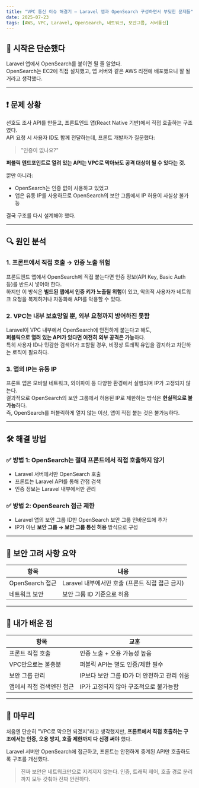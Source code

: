 ```yaml
---
title: "VPC 통신 이슈 해결기 – Laravel 앱과 OpenSearch 구성하면서 부딪힌 문제들"
date: 2025-07-23
tags: [AWS, VPC, Laravel, OpenSearch, 네트워크, 보안그룹, 서버통신]
---
```


## 🚧 시작은 단순했다

Laravel 앱에서 OpenSearch를 붙이면 될 줄 알았다.  
OpenSearch는 EC2에 직접 설치했고, 앱 서버와 같은 AWS 리전에 배포했으니 잘 될 거라고 생각했다.


---

## ❗ 문제 상황

선호도 조사 API를 만들고, 프론트엔드 앱(React Native 기반)에서 직접 호출하는 구조였다.  
API 요청 시 사용자 ID도 함께 전달하는데, 프론트 개발자가 질문했다:

> "인증이 없나요?"

**퍼블릭 엔드포인트로 열려 있는 API는 VPC로 막아놔도 공격 대상이 될 수 있다는 것.**

뿐만 아니라:
- OpenSearch는 인증 없이 사용하고 있었고
- 앱은 유동 IP를 사용하므로 OpenSearch의 보안 그룹에서 IP 허용이 사실상 불가능

결국 구조를 다시 설계해야 했다.

---

## 🔍 원인 분석

### 1. **프론트에서 직접 호출 → 인증 노출 위험**

프론트엔드 앱에서 OpenSearch에 직접 붙는다면 인증 정보(API Key, Basic Auth 등)를 반드시 넣어야 한다.  
하지만 이 방식은 **빌드된 앱에서 인증 키가 노출될 위험**이 있고, 악의적 사용자가 네트워크 요청을 복제하거나 자동화해 API를 악용할 수 있다.

### 2. **VPC는 내부 보호망일 뿐, 외부 요청까지 방어하진 못함**

Laravel이 VPC 내부에서 OpenSearch에 안전하게 붙는다고 해도,  
**퍼블릭으로 열려 있는 API가 있다면 여전히 외부 공격은 가능**하다.  
특히 사용자 ID나 민감한 검색어가 포함될 경우, 비정상 트래픽 유입을 감지하고 차단하는 로직이 필요하다.

### 3. **앱의 IP는 유동 IP**

프론트 앱은 모바일 네트워크, 와이파이 등 다양한 환경에서 실행되며 IP가 고정되지 않는다.  
결과적으로 OpenSearch의 보안 그룹에서 허용된 IP로 제한하는 방식은 **현실적으로 불가능**하다.  
즉, OpenSearch를 퍼블릭하게 열지 않는 이상, 앱이 직접 붙는 것은 불가능하다.

---

## 🛠️ 해결 방법

### ✅ 방법 1: **OpenSearch는 절대 프론트에서 직접 호출하지 않기**

- Laravel 서버에서만 OpenSearch 호출
- 프론트는 Laravel API를 통해 간접 검색
- 인증 정보는 Laravel 내부에서만 관리

### ✅ 방법 2: **OpenSearch 접근 제한**

* Laravel 앱의 보안 그룹 ID만 OpenSearch 보안 그룹 인바운드에 추가
* IP가 아닌 **보안 그룹 → 보안 그룹 통신 허용** 방식으로 구성

---

## 🔐 보안 고려 사항 요약

| 항목            | 내용                              |
| ------------- | ------------------------------- |
| OpenSearch 접근 | Laravel 내부에서만 호출 (프론트 직접 접근 금지) |
| 네트워크 보안       | 보안 그룹 ID 기준으로 허용                |


---

## 🧠 내가 배운 점

| 항목             | 교훈                          |
| -------------- | --------------------------- |
| 프론트 직접 호출      | 인증 노출 + 오용 가능성 높음           |
| VPC만으로는 불충분    | 퍼블릭 API는 별도 인증/제한 필수        |
| 보안 그룹 관리       | IP보다 보안 그룹 ID가 더 안전하고 관리 쉬움 |
| 앱에서 직접 검색엔진 접근 | IP가 고정되지 않아 구조적으로 불가능함      |

---

## 🧱 마무리

처음엔 단순히 "VPC로 막으면 되겠지"라고 생각했지만,
**프론트에서 직접 호출하는 구조에서는 인증, 오용 방지, 호출 제한까지 다 신경 써야** 했다.

Laravel 서버만 OpenSearch에 접근하고,
프론트는 안전하게 중계된 API만 호출하도록 구조를 개선했다.

> 진짜 보안은 네트워크만으로 지켜지지 않는다.
> 인증, 트래픽 제어, 호출 경로 분리까지 모두 갖춰야 진짜 안전하다.

